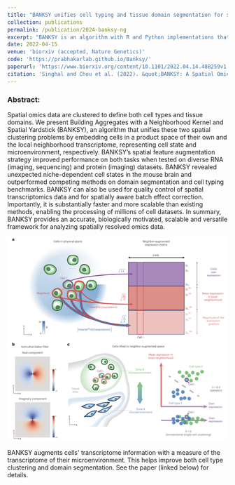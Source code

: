 ```yaml
---
title: "BANKSY unifies cell typing and tissue domain segmentation for scalable spatial omics data analysis"
collection: publications
permalink: /publication/2024-banksy-ng
excerpt: "BANKSY is an algorithm with R and Python implementations that identifies both cell types and tissue domains from spatially-resolved -omics data by incorporating spatial kernels capturing microenvironmental information, applicable to a range of spatially-resolved technologies, and scalable to millions of cells.<br/><img src='/images/banksy_fig1.png' height='430' width='400'>"
date: 2022-04-15
venue: 'biorxiv (accepted, Nature Genetics)'
code: 'https://prabhakarlab.github.io/Banksy/'
paperurl: 'https://www.biorxiv.org/content/10.1101/2022.04.14.488259v1.full'
citation: 'Singhal and Chou et al. (2022). &quot;BANKSY: A Spatial Omics Algorithm that Unifies Cell Type Clustering and Tissue Domain Segmentation.&quot; <i>bioarxiv</i>. 1(1).'
---
```



### Abstract:
Spatial omics data are clustered to define both cell types and tissue domains. We present Building Aggregates with a Neighborhood Kernel and Spatial Yardstick (BANKSY), an algorithm that unifies these two spatial clustering problems by embedding cells in a product space of their own and the local neighborhood transcriptome, representing cell state and microenvironment, respectively. BANKSY’s spatial feature augmentation strategy improved performance on both tasks when tested on diverse RNA (imaging, sequencing) and protein (imaging) datasets. BANKSY revealed unexpected niche-dependent cell states in the mouse brain and outperformed competing methods on domain segmentation and cell typing benchmarks. BANKSY can also be used for quality control of spatial transcriptomics data and for spatially aware batch effect correction. Importantly, it is substantially faster and more scalable than existing methods, enabling the processing of millions of cell datasets. In summary, BANKSY provides an accurate, biologically motivated, scalable and versatile framework for analyzing spatially resolved omics data.

![](/images/banksy_fig1.png)

BANKSY augments cells' transcriptome information with a measure of the transcriptome of their microenvironment. This helps improve both cell type clustering and domain segmentation. See the paper (linked below) for details. 

<!-- You can download a preliminary proof copy of the paper [here](/files/41588_2024_1664_Author.pdf), with [Supplementary information](/files/41588_2024_1664_MOESM1_ESM.pdf), and [peer review](/files/41588_2024_1664_MOESM3_ESM.pdf) information. You can also access the Github pages for the [R version](https://prabhakarlab.github.io/Banksy/) and [Python version](https://github.com/prabhakarlab/Banksy_py) of the package, along with [data and scripts](https://zenodo.org/records/10258795) related to the manuscript.  -->

